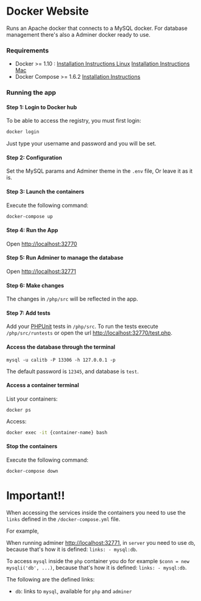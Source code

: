 # Docker Website

Runs an Apache docker that connects to a MySQL docker. For database management there's also a Adminer docker ready to use. 

### Requirements

 - Docker >= 1.10 : [Installation Instructions Linux](https://docs.docker.com/linux/step_one/) [Installation Instructions Mac](https://docs.docker.com/mac/step_one/)
 - Docker Compose >= 1.6.2 [Installation Instructions](https://docs.docker.com/compose/install/)

### Running the app

#### Step 1: Login to Docker hub
To be able to access the registry, you must first login:

```bash
docker login
```
Just type your username and password and you will be set.

#### Step 2: Configuration

Set the MySQL params and Adminer theme in the `.env` file, Or leave it as it is.

#### Step 3: Launch the containers

Execute the following command:

```bash
docker-compose up
```

#### Step 4: Run the App

Open [http://localhost:32770]()

#### Step 5: Run Adminer to manage the database

Open [http://localhost:32771](http://localhost:32771)

#### Step 6: Make changes

The changes in `/php/src` will be reflected in the app.

#### Step 7: Add tests

Add your [PHPUnit](https://phpunit.readthedocs.io/en/7.1/index.html) tests in `/php/src`. To run the tests execute `/php/src/runtests` or open the url [http://localhost:32770/test.php](http://localhost:32770/test.php).

#### Access the database through the terminal

```shell
mysql -u calitb -P 13306 -h 127.0.0.1 -p
```

The default password is `12345`, and database is `test`.

#### Access a container terminal

List your containers:

```shell
docker ps
```

Access:

```bash
docker exec -it {container-name} bash
```

#### Stop the containers

Execute the following command:

```bash
docker-compose down
```





# Important!!

When accessing the services inside the containers you need to use the `links` defined in the `/docker-compose.yml` file. 

For example,

When running adminer [http://localhost:32771](), in `server` you need to use `db`, because that's how it is defined: `links: - mysql:db`. 

To access `mysql` inside the `php` container you do for example `$conn = new mysqli('db', ...)`, because that's how it is defined: `links: - mysql:db`.

The following are the defined links:

- `db`: links to `mysql`, available for `php` and `adminer`
